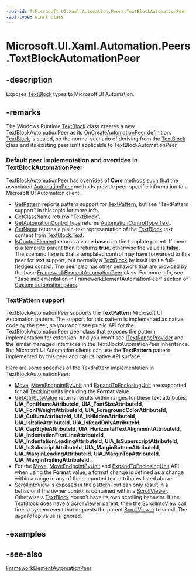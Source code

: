 ```yaml
---
-api-id: T:Microsoft.UI.Xaml.Automation.Peers.TextBlockAutomationPeer
-api-type: winrt class
---
```


<!-- Class syntax.
public class TextBlockAutomationPeer : Windows.UI.Xaml.Automation.Peers.FrameworkElementAutomationPeer, Windows.UI.Xaml.Automation.Peers.ITextBlockAutomationPeer
-->

# Microsoft.UI.Xaml.Automation.Peers.TextBlockAutomationPeer

## -description
Exposes [TextBlock](../microsoft.ui.xaml.controls/textblock.md) types to Microsoft UI Automation.

## -remarks
The Windows Runtime  [TextBlock](../microsoft.ui.xaml.controls/textblock.md) class creates a new TextBlockAutomationPeer as its [OnCreateAutomationPeer](../microsoft.ui.xaml/uielement_oncreateautomationpeer_1478162674.md) definition. [TextBlock](../microsoft.ui.xaml.controls/textblock.md) is sealed, so the normal scenario of deriving from the [TextBlock](../microsoft.ui.xaml.controls/textblock.md) class and its existing peer isn't applicable to TextBlockAutomationPeer.

### Default peer implementation and overrides in **TextBlockAutomationPeer**

TextBlockAutomationPeer has overrides of **Core** methods such that the associated [AutomationPeer](automationpeer.md) methods provide peer-specific information to a Microsoft UI Automation client.

+ [GetPattern](automationpeer_getpattern_1700082720.md) reports pattern support for [TextPattern](/windows/desktop/api/uiautomationclient/nn-uiautomationclient-iuiautomationtextpattern), but see "TextPattern support" in this topic for more info.
+ [GetClassName](automationpeer_getclassname_614238974.md) returns "TextBlock".
+ [GetAutomationControlType](automationpeer_getautomationcontroltype_1156384152.md) returns [AutomationControlType.Text](automationcontroltype.md).
+ [GetName](automationpeer_getname_1386609741.md) returns a plain-text representation of the [TextBlock](../microsoft.ui.xaml.controls/textblock.md) text content from [TextBlock.Text](../microsoft.ui.xaml.controls/textblock_text.md).
+ [IsControlElement](automationpeer_iscontrolelement_1004644794.md) returns a value based on the template parent. If there is a template parent then it returns **true**, otherwise the value is **false**. The scenario here is that a templated control may have forwarded to this peer for text support, but normally a [TextBlock](../microsoft.ui.xaml.controls/textblock.md) by itself isn't a full-fledged control.
The peer also has other behaviors that are provided by the base [FrameworkElementAutomationPeer](frameworkelementautomationpeer.md) class. For more info, see "Base implementation in FrameworkElementAutomationPeer" section of [Custom automation peers](/windows/uwp/accessibility/custom-automation-peers).

### TextPattern support

 TextBlockAutomationPeer supports the **TextPattern**  Microsoft UI Automation pattern. The support for this pattern is implemented as native code by the peer, so you won't see public API for the TextBlockAutomationPeer peer class that exposes the pattern implementation for extension. And you won't see [ITextRangeProvider](../microsoft.ui.xaml.automation.provider/itextrangeprovider.md) and the similar managed interfaces in the TextBlockAutomationPeer inheritance. But Microsoft UI Automation clients can use the **TextPattern** pattern implemented by this peer and call its native API surface.

Here are some specifics of the [TextPattern](/windows/desktop/api/uiautomationclient/nn-uiautomationclient-iuiautomationtextpattern) implementation in TextBlockAutomationPeer: 
+ [Move](/windows/desktop/api/uiautomationcore/nf-uiautomationcore-itextrangeprovider-move), [MoveEndpointByUnit](/windows/desktop/api/uiautomationcore/nf-uiautomationcore-itextrangeprovider-moveendpointbyunit) and [ExpandToEnclosingUnit](/windows/desktop/api/uiautomationcore/nf-uiautomationcore-itextrangeprovider-expandtoenclosingunit) are supported for all [TextUnit](/windows/desktop/api/uiautomationcore/ne-uiautomationcore-textunit) units including the **Format** value.
+ [GetAttributeValue](/windows/desktop/api/uiautomationcore/nf-uiautomationcore-itextrangeprovider-getattributevalue) returns results within ranges for these text attributes: **UIA_FontNameAttributeId**, **UIA_FontSizeAttributeId**, **UIA_FontWeightAttributeId**, **UIA_ForegroundColorAttributeId**, **UIA_CultureAttributeId**, **UIA_IsHiddenAttributeId**, **UIA_IsItalicAttributeId**, **UIA_IsReadOnlyAttributeId**, **UIA_CapStyleAttributeId**, **UIA_HorizontalTextAlignmentAttributeId**, **UIA_IndentationFirstLineAttributeId**, **UIA_IndentationLeadingAttributeId**, **UIA_IsSuperscriptAttributeId**, **UIA_IsSubscriptAttributeId**, **UIA_MarginBottomAttributeId**, **UIA_MarginLeadingAttributeId**, **UIA_MarginTopAttributeId**, **UIA_MarginTrailingAttributeId**.
+ For the [Move](/windows/desktop/api/uiautomationcore/nf-uiautomationcore-itextrangeprovider-move), [MoveEndpointByUnit](/windows/desktop/api/uiautomationcore/nf-uiautomationcore-itextrangeprovider-moveendpointbyunit) and [ExpandToEnclosingUnit](/windows/desktop/api/uiautomationcore/nf-uiautomationcore-itextrangeprovider-expandtoenclosingunit)  API when using the **Format** value, a format change is defined as a change within a range in any of the supported text attributes listed above.
+ [ScrollIntoView](/windows/desktop/api/uiautomationcore/nf-uiautomationcore-itextrangeprovider-scrollintoview) is exposed in the pattern, but can only result in a behavior if the owner control is contained within a [ScrollViewer](../microsoft.ui.xaml.controls/scrollviewer.md). Otherwise a [TextBlock](../microsoft.ui.xaml.controls/textblock.md) doesn't have its own scrolling behavior. If the [TextBlock](../microsoft.ui.xaml.controls/textblock.md) does have a [ScrollViewer](../microsoft.ui.xaml.controls/scrollviewer.md) parent, then the [ScrollIntoView](/windows/desktop/api/uiautomationcore/nf-uiautomationcore-itextrangeprovider-scrollintoview) call fires a system event that requests the parent [ScrollViewer](../microsoft.ui.xaml.controls/scrollviewer.md) to scroll. The *alignToTop* value is ignored.


## -examples

## -see-also
[FrameworkElementAutomationPeer](frameworkelementautomationpeer.md)
